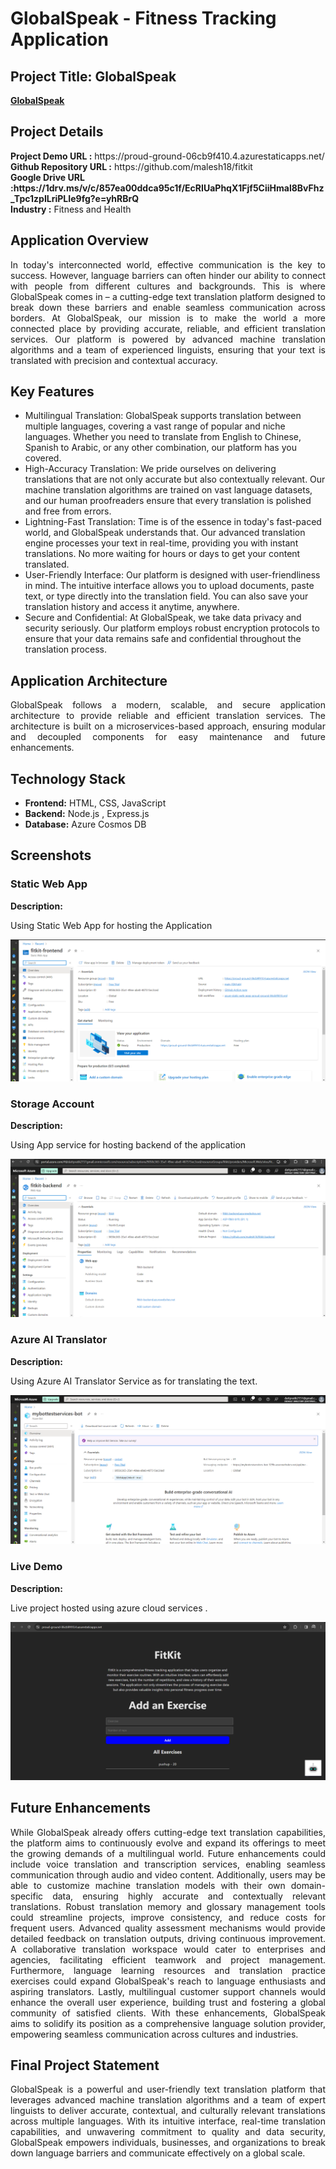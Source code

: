<h1>GlobalSpeak - Fitness Tracking Application</h1>
<h2>Project Title: GlobalSpeak</h2>
<b><a href="https://proud-ground-06cb9f410.4.azurestaticapps.net/">GlobalSpeak</a></b>
<br>
<h2>Project Details</h2>
<b>Project Demo URL :</b> https://proud-ground-06cb9f410.4.azurestaticapps.net/ <br>
<b>Github Repository URL :</b> https://github.com/malesh18/fitkit<br>
<b>Google Drive URL :https://1drv.ms/v/c/857ea00ddca95c1f/EcRIUaPhqX1Fjf5CiiHmal8BvFhz_Tpc1zpILriPLIe9fg?e=yhRBrQ</b> <br>
<b>Industry :</b> Fitness and Health<br>

<h2>Application Overview</h2>
<p align="justify">In today's interconnected world, effective communication is the key to success. However, language barriers can often hinder our ability to connect with people from different cultures and backgrounds. This is where GlobalSpeak comes in – a cutting-edge text translation platform designed to break down these barriers and enable seamless communication across borders.
At GlobalSpeak, our mission is to make the world a more connected place by providing accurate, reliable, and efficient translation services. Our platform is powered by advanced machine translation algorithms and a team of experienced linguists, ensuring that your text is translated with precision and contextual accuracy.</p>

<h2>Key Features</h2>
<ul>
    <li>Multilingual Translation: GlobalSpeak supports translation between multiple languages, covering a vast range of popular and niche languages. Whether you need to translate from English to Chinese, Spanish to Arabic, or any other combination, our platform has you covered.</li>
    <li>High-Accuracy Translation: We pride ourselves on delivering translations that are not only accurate but also contextually relevant. Our machine translation algorithms are trained on vast language datasets, and our human proofreaders ensure that every translation is polished and free from errors.</li>
    <li>Lightning-Fast Translation: Time is of the essence in today's fast-paced world, and GlobalSpeak understands that. Our advanced translation engine processes your text in real-time, providing you with instant translations. No more waiting for hours or days to get your content translated.</li>
    <li>User-Friendly Interface: Our platform is designed with user-friendliness in mind. The intuitive interface allows you to upload documents, paste text, or type directly into the translation field. You can also save your translation history and access it anytime, anywhere.</li>
    <li>Secure and Confidential: At GlobalSpeak, we take data privacy and security seriously. Our platform employs robust encryption protocols to ensure that your data remains safe and confidential throughout the translation process.</li>
</ul>

<h2>Application Architecture</h2>
<p align="justify">GlobalSpeak follows a modern, scalable, and secure application architecture to provide reliable and efficient translation services. The architecture is built on a microservices-based approach, ensuring modular and decoupled components for easy maintenance and future enhancements.</p>

<h2>Technology Stack</h2>
<ul>
    <li><b>Frontend:</b> HTML, CSS, JavaScript</li>
    <li><b>Backend:</b> Node.js , Express.js</li>
    <li><b>Database:</b> Azure Cosmos DB</li>
</ul>

<h2>Screenshots</h2>
<h3>Static Web App</h3>
<b>Description:</b><p align="justify">Using Static Web App for hosting the Application</p>
<img src="https://github.com/malesh18/fitkit/blob/main/screenshots/frontend.png" alt="fitkit-dashboard"></img><br>

<h3>Storage Account</h3>
<b>Description:</b><p align="justify">Using App service for hosting backend of the application</p>
<img src="https://github.com/malesh18/fitkit/blob/main/screenshots/backend.png" alt="exercise-logging"></img><br>

<h3>Azure AI Translator</h3>
<b>Description:</b><p align="justify">Using Azure AI Translator Service as for translating the text.</p>
<img src="https://github.com/malesh18/fitkit/blob/main/screenshots/azure-bot.png" alt="fitness-insights"></img>

<h3>Live Demo </h3>
<b>Description:</b><p align="justify">Live project hosted using azure cloud services .</p>
<img src="https://github.com/malesh18/fitkit/blob/main/screenshots/live-demo.png" alt="fitness-insights"></img>

<h2>Future Enhancements</h2>
<p align="justify">While GlobalSpeak already offers cutting-edge text translation capabilities, the platform aims to continuously evolve and expand its offerings to meet the growing demands of a multilingual world. Future enhancements could include voice translation and transcription services, enabling seamless communication through audio and video content. Additionally, users may be able to customize machine translation models with their own domain-specific data, ensuring highly accurate and contextually relevant translations. Robust translation memory and glossary management tools could streamline projects, improve consistency, and reduce costs for frequent users. Advanced quality assessment mechanisms would provide detailed feedback on translation outputs, driving continuous improvement. A collaborative translation workspace would cater to enterprises and agencies, facilitating efficient teamwork and project management. Furthermore, language learning resources and translation practice exercises could expand GlobalSpeak's reach to language enthusiasts and aspiring translators. Lastly, multilingual customer support channels would enhance the overall user experience, building trust and fostering a global community of satisfied clients. With these enhancements, GlobalSpeak aims to solidify its position as a comprehensive language solution provider, empowering seamless communication across cultures and industries.</p>

<h2>Final Project Statement</h2>
<p align="justify">GlobalSpeak is a powerful and user-friendly text translation platform that leverages advanced machine translation algorithms and a team of expert linguists to deliver accurate, contextual, and culturally relevant translations across multiple languages. With its intuitive interface, real-time translation capabilities, and unwavering commitment to quality and data security, GlobalSpeak empowers individuals, businesses, and organizations to break down language barriers and communicate effectively on a global scale.</p>
